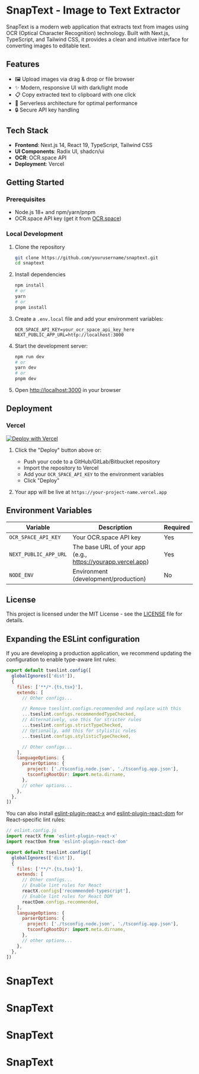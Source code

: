 # SnapText - Image to Text Extractor

SnapText is a modern web application that extracts text from images using OCR (Optical Character Recognition) technology. Built with Next.js, TypeScript, and Tailwind CSS, it provides a clean and intuitive interface for converting images to editable text.

## Features

- 🖼️ Upload images via drag & drop or file browser
- ✨ Modern, responsive UI with dark/light mode
- 📋 Copy extracted text to clipboard with one click
- 🚀 Serverless architecture for optimal performance
- 🔒 Secure API key handling

## Tech Stack

- **Frontend**: Next.js 14, React 19, TypeScript, Tailwind CSS
- **UI Components**: Radix UI, shadcn/ui
- **OCR**: OCR.space API
- **Deployment**: Vercel

## Getting Started

### Prerequisites

- Node.js 18+ and npm/yarn/pnpm
- OCR.space API key (get it from [OCR.space](https://ocr.space/ocrapi/freekey))

### Local Development

1. Clone the repository
   ```bash
   git clone https://github.com/yourusername/snaptext.git
   cd snaptext
   ```

2. Install dependencies
   ```bash
   npm install
   # or
   yarn
   # or
   pnpm install
   ```

3. Create a `.env.local` file and add your environment variables:
   ```env
   OCR_SPACE_API_KEY=your_ocr_space_api_key_here
   NEXT_PUBLIC_APP_URL=http://localhost:3000
   ```

4. Start the development server:
   ```bash
   npm run dev
   # or
   yarn dev
   # or
   pnpm dev
   ```

5. Open [http://localhost:3000](http://localhost:3000) in your browser

## Deployment

### Vercel

[![Deploy with Vercel](https://vercel.com/button)](https://vercel.com/new/clone?repository-url=https%3A%2F%2Fgithub.com%2Fyourusername%2Fsnaptext&env=OCR_SPACE_API_KEY&envDescription=API%20key%20for%20OCR.space%20service&envLink=https%3A%2F%2Focr.space%2Focrapi%2Ffreekey&project-name=snaptext&repository-name=snaptext)

1. Click the "Deploy" button above or:
   - Push your code to a GitHub/GitLab/Bitbucket repository
   - Import the repository to Vercel
   - Add your `OCR_SPACE_API_KEY` to the environment variables
   - Click "Deploy"

2. Your app will be live at `https://your-project-name.vercel.app`

## Environment Variables

| Variable | Description | Required |
|----------|-------------|----------|
| `OCR_SPACE_API_KEY` | Your OCR.space API key | Yes |
| `NEXT_PUBLIC_APP_URL` | The base URL of your app (e.g., https://yourapp.vercel.app) | Yes |
| `NODE_ENV` | Environment (development/production) | No |

## License

This project is licensed under the MIT License - see the [LICENSE](LICENSE) file for details.

## Expanding the ESLint configuration

If you are developing a production application, we recommend updating the configuration to enable type-aware lint rules:

```js
export default tseslint.config([
  globalIgnores(['dist']),
  {
    files: ['**/*.{ts,tsx}'],
    extends: [
      // Other configs...

      // Remove tseslint.configs.recommended and replace with this
      ...tseslint.configs.recommendedTypeChecked,
      // Alternatively, use this for stricter rules
      ...tseslint.configs.strictTypeChecked,
      // Optionally, add this for stylistic rules
      ...tseslint.configs.stylisticTypeChecked,

      // Other configs...
    ],
    languageOptions: {
      parserOptions: {
        project: ['./tsconfig.node.json', './tsconfig.app.json'],
        tsconfigRootDir: import.meta.dirname,
      },
      // other options...
    },
  },
])
```

You can also install [eslint-plugin-react-x](https://github.com/Rel1cx/eslint-react/tree/main/packages/plugins/eslint-plugin-react-x) and [eslint-plugin-react-dom](https://github.com/Rel1cx/eslint-react/tree/main/packages/plugins/eslint-plugin-react-dom) for React-specific lint rules:

```js
// eslint.config.js
import reactX from 'eslint-plugin-react-x'
import reactDom from 'eslint-plugin-react-dom'

export default tseslint.config([
  globalIgnores(['dist']),
  {
    files: ['**/*.{ts,tsx}'],
    extends: [
      // Other configs...
      // Enable lint rules for React
      reactX.configs['recommended-typescript'],
      // Enable lint rules for React DOM
      reactDom.configs.recommended,
    ],
    languageOptions: {
      parserOptions: {
        project: ['./tsconfig.node.json', './tsconfig.app.json'],
        tsconfigRootDir: import.meta.dirname,
      },
      // other options...
    },
  },
])
```
# SnapText
# SnapText
# SnapText
# SnapText
